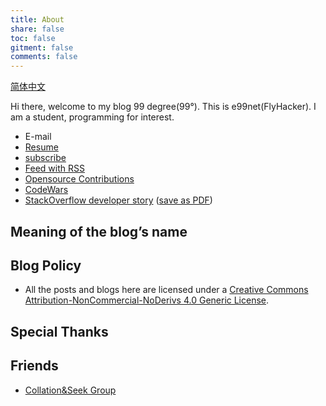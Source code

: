 ```yaml
---
title: About
share: false
toc: false
gitment: false
comments: false
---
```

<a href="../about-cn/">简体中文</a>

Hi there, welcome to my blog 99 degree(99°).
This is e99net(FlyHacker).
I am a student, programming for interest.

* E-mail
* <a href="https://e99net.github.io/resume-cn/">Resume</a>
* <a href="https://e99net.github.io/subscribe-cn/">subscribe</a>
* <a href="https://e99net.github.io/feed.xml">Feed with RSS</a>
* <a href="https://e99net.github.io/opensource-contributions/">Opensource Contributions</a>
* <a href="https://e99net.github.io/codewars-cn/">CodeWars</a>
* <a href="http://stackoverflow.com/story/e99net">StackOverflow developer story</a> (<a href="https://stackoverflow.com/users/story/pdf/">save as PDF</a>)

## Meaning of the blog’s name

## Blog Policy

* All the posts and blogs here are licensed under a <a href="http://creativecommons.org/licenses/by-nc-nd/4.0/">Creative Commons Attribution-NonCommercial-NoDerivs 4.0 Generic License</a>.

## Special Thanks

## Friends

* <a href="http://zwcblog.top./">Collation&Seek Group</a>

